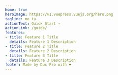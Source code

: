 ```yaml
---
home: true
heroImage: https://v1.vuepress.vuejs.org/hero.png
tagline: mo_ta
actionText: Quick Start →
actionLink: /guide/
features:
- title: Feature 1 Title
  details: Feature 1 Description
- title: Feature 2 Title
  details: Feature 2 Description
- title: Feature 3 Title
  details: Feature 3 Description
footer: Made by Duc Pro with ❤️
---
```

